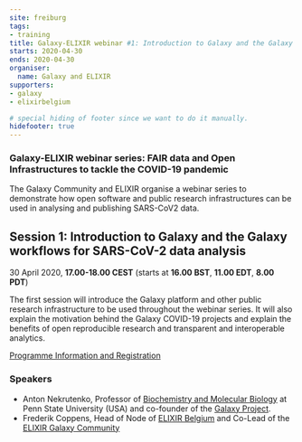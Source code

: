 ```yaml
---
site: freiburg
tags:
- training
title: Galaxy-ELIXIR webinar #1: Introduction to Galaxy and the Galaxy workflows for SARS-CoV-2 data analysis
starts: 2020-04-30
ends: 2020-04-30
organiser:
  name: Galaxy and ELIXIR
supporters:
- galaxy
- elixirbelgium

# special hiding of footer since we want to do it manually.
hidefooter: true
---
```


### Galaxy-ELIXIR webinar series: FAIR data and Open Infrastructures to tackle the COVID-19 pandemic

The Galaxy Community and ELIXIR organise a webinar series to demonstrate how open software and public research infrastructures can be used in analysing and publishing SARS-CoV2 data.

## Session 1: Introduction to Galaxy and the Galaxy workflows for SARS-CoV-2 data analysis

30 April 2020, **17.00-18.00 CEST** (starts at **16.00 BST**, **11.00 EDT**, **8.00 PDT**)

The first session will introduce the Galaxy platform and other public research infrastructure to be used throughout the webinar series. It will also explain the motivation behind the Galaxy COVID-19 projects and explain the benefits of open reproducible research and transparent and interoperable analytics.

[Programme Information and Registration](https://elixir-europe.org/events/webinar-galaxy-elixir-covid19)

### Speakers

* Anton Nekrutenko, Professor of [Biochemistry and Molecular Biology](http://bmb.psu.edu/) at Penn State University (USA) and co-founder of the [Galaxy Project](http://psu.edu/).
* Frederik Coppens,  Head of Node of [ELIXIR Belgium](http://www.elixir-belgium.org/) and Co-Lead of the [ELIXIR Galaxy Community](https://elixir-europe.org/communities/galaxy)


